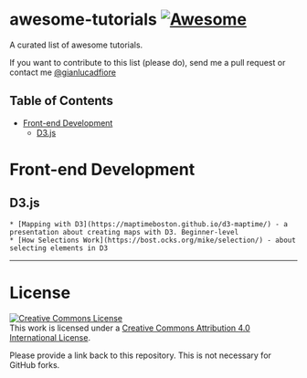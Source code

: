 # awesome-tutorials [![Awesome](https://cdn.rawgit.com/sindresorhus/awesome/d7305f38d29fed78fa85652e3a63e154dd8e8829/media/badge.svg)](https://github.com/sindresorhus/awesome)

A curated list of awesome tutorials.

If you want to contribute to this list (please do), send me a pull request or contact me [@gianlucadfiore](https://twitter.com/gianlucadfiore)

## Table of Contents

* [Front-end Development](https://github.com/Donearm/awesome-tutorials/blob/master/README.md#frontend)
	* [D3.js](https://github.com/Donearm/awesome-tutorials/blob/master/README.md#frontend-D3.js)


# Front-end Development

## D3.js
	* [Mapping with D3](https://maptimeboston.github.io/d3-maptime/) - a presentation about creating maps with D3. Beginner-level
	* [How Selections Work](https://bost.ocks.org/mike/selection/) - about selecting elements in D3

------------------------

# License

<a rel="license" href="http://creativecommons.org/licenses/by/4.0/"><img alt="Creative Commons License" style="border-width:0" src="https://i.creativecommons.org/l/by/4.0/88x31.png" /></a><br />This work is licensed under a <a rel="license" href="http://creativecommons.org/licenses/by/4.0/">Creative Commons Attribution 4.0 International License</a>.

Please provide a link back to this repository. This is not necessary for GitHub forks.
